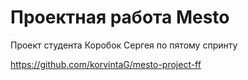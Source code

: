 # Проектная работа Mesto
Проект студента Коробок Сергея по пятому спринту

https://github.com/korvintaG/mesto-project-ff

